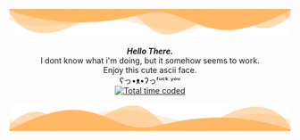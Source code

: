 ![header](./header.png)

<p align="center">
    <i><b>Hello There.</b></i> <br>I dont know what i'm doing, but it somehow seems to work. <br>Enjoy this cute ascii face.  <br>ʕっ•ᴥ•ʔっᶠᵘᶜᵏ ʸᵒᵘ <br/>
    <a href="https://wakatime.com/@6cd9f3fe-90ae-4631-9df1-e37e91416e64"><img src="https://wakatime.com/badge/user/6cd9f3fe-90ae-4631-9df1-e37e91416e64.svg" alt="Total       time coded" /></a>

</p>

![footer](./footer.png)
